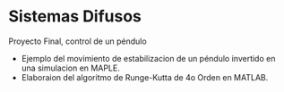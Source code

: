 # Sistemas Difusos
Proyecto Final, control de un péndulo

 - Ejemplo del movimiento de estabilizacion de un péndulo invertido en una simulacion en MAPLE.
 - Elaboraion del algoritmo de Runge-Kutta de 4o Orden en MATLAB.
